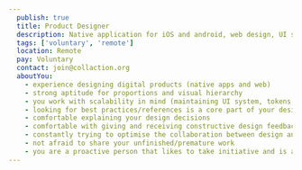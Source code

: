 ```yaml
---
  publish: true
  title: Product Designer
  description: Native application for iOS and android, web design, UI system
  tags: ['voluntary', 'remote']
  location: Remote
  pay: Voluntary
  contact: join@collaction.org
  aboutYou: 
    - experience designing digital products (native apps and web)
    - strong aptitude for proportions and visual hierarchy
    - you work with scalability in mind (maintaining UI system, tokens, …)
    - looking for best practices/references is a core part of your design process
    - comfortable explaining your design decisions
    - comfortable with giving and receiving constructive design feedback
    - constantly trying to optimise the collaboration between design and the development team
    - not afraid to share your unfinished/premature work
    - you are a proactive person that likes to take initiative and is also comfortable with saying no
---
```

